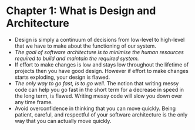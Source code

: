 # Chapter 1: What is Design and Architecture

- Design is simply a continuum of decisions from low-level to high-level that we have to make about the functioning of our system.
- _The goal of software architecture is to minimise the human resources required to build and maintain the required system._
- If effort to make changes is low and stays low throughout the lifetime of projects then you have good design. However if effort to make changes starts exploding, your design is flawed.
- _The only way to go fast, is to go well._ The notion that writing messy code can help you go fast in the short term for a decrease in speed in the long term, is flawed. Writing messy code will slow you down over any time frame.
- Avoid overconfidence in thinking that you can move quickly. Being patient, careful, and respectful of your software architecture is the only way that you can actually move quickly.